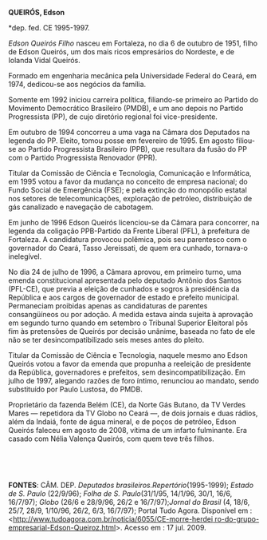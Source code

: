 **QUEIRÓS, Edson**

\*dep. fed. CE 1995-1997.

*Edson Queirós Filho* nasceu em Fortaleza, no dia 6 de outubro de 1951,
filho de Edson Queirós, um dos mais ricos empresários do Nordeste, e de
Iolanda Vidal Queirós.

Formado em engenharia mecânica pela Universidade Federal do Ceará, em
1974, dedicou-se aos negócios da família.

Somente em 1992 iniciou carreira política, filiando-se primeiro ao
Partido do Movimento Democrático Brasileiro (PMDB), e um ano depois no
Partido Progressista (PP), de cujo diretório regional foi
vice-presidente.

Em outubro de 1994 concorreu a uma vaga na Câmara dos Deputados na
legenda do PP. Eleito, tomou posse em fevereiro de 1995. Em agosto
filiou-se ao Partido Progressista Brasileiro (PPB), que resultara da
fusão do PP com o Partido Progressista Renovador (PPR).

Titular da Comissão de Ciência e Tecnologia, Comunicação e Informática,
em 1995 votou a favor da mudança no conceito de empresa nacional; do
Fundo Social de Emergência (FSE); e pela extinção do monopólio estatal
nos setores de telecomunicações, exploração de petróleo, distribuição de
gás canalizado e navegação de cabotagem.

Em junho de 1996 Edson Queirós licenciou-se da Câmara para concorrer, na
legenda da coligação PPB-Partido da Frente Liberal (PFL), à prefeitura
de Fortaleza. A candidatura provocou polêmica, pois seu parentesco com o
governador do Ceará, Tasso Jereissati, de quem era cunhado, tornava-o
inelegível.

No dia 24 de julho de 1996, a Câmara aprovou, em primeiro turno, uma
emenda constitucional apresentada pelo deputado Antônio dos Santos
(PFL-CE), que previa a eleição de cunhados e sogros à presidência da
República e aos cargos de governador de estado e prefeito municipal.
Permaneciam proibidas apenas as candidaturas de parentes consangüíneos
ou por adoção. A medida estava ainda sujeita à aprovação em segundo
turno quando em setembro o Tribunal Superior Eleitoral pôs fim às
pretensões de Queirós por decisão unânime, baseada no fato de ele não se
ter desincompatibilizado seis meses antes do pleito.

Titular da Comissão de Ciência e Tecnologia, naquele mesmo ano Edson
Queirós votou a favor da emenda que propunha a reeleição de presidente
da República, governadores e prefeitos, sem desincompatibilização. Em
julho de 1997, alegando razões de foro íntimo, renunciou ao mandato,
sendo substituído por Paulo Lustosa, do PMDB.

Proprietário da fazenda Belém (CE), da Norte Gás Butano, da TV Verdes
Mares — repetidora da TV Globo no Ceará —, de dois jornais e duas
rádios, além da Indaiá, fonte de água mineral, e de poços de petróleo,
Edson Queirós faleceu em agosto de 2008, vítima de um infarto
fulminante. Era casado com Nélia Valença Queirós, com quem teve três
filhos.

 

 

**FONTES**: CÂM. DEP. *Deputados brasileiros.*Repertório**(1995-1999);
*Estado de S. Paulo* (22/9/96); *Folha de S. Paulo*(31/1/95, 14/1/96,
30/1, 16/6, 16/7/97); *Globo* (26/6 e 28/9/96, 26/2 e 16/7/97);*Jornal
do Brasil* (4, 18/6, 25/7, 28/9, 1/10/96, 26/2, 6/3, 16/7/97); Portal
Tudo Agora. Disponível em :
\<[http://www.tudoagora.com.br/noticia/6055/CE-morre-herdei
ro-do-grupo-empresarial-Edson-Queiroz.html](http://www.tudoagora.com.br/noticia/6055/CE-morre-herdei%20ro-do-grupo-empresarial-Edson-Queiroz.html)\>.
Acesso em : 17 jul. 2009.
